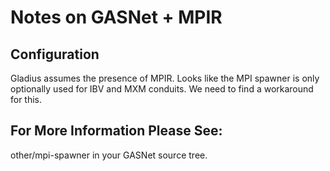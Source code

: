 # Notes on GASNet + MPIR

## Configuration
Gladius assumes the presence of MPIR. Looks like the MPI spawner is only
optionally used for IBV and MXM conduits. We need to find a workaround for this.

## For More Information Please See:
other/mpi-spawner in your GASNet source tree.
